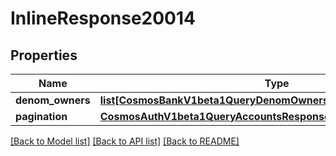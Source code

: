 # InlineResponse20014

## Properties
Name | Type | Description | Notes
------------ | ------------- | ------------- | -------------
**denom_owners** | [**list[CosmosBankV1beta1QueryDenomOwnersResponseDenomOwners]**](CosmosBankV1beta1QueryDenomOwnersResponseDenomOwners.md) |  | [optional] 
**pagination** | [**CosmosAuthV1beta1QueryAccountsResponsePagination**](CosmosAuthV1beta1QueryAccountsResponsePagination.md) |  | [optional] 

[[Back to Model list]](../README.md#documentation-for-models) [[Back to API list]](../README.md#documentation-for-api-endpoints) [[Back to README]](../README.md)

